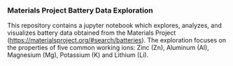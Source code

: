 ### Materials Project Battery Data Exploration ###
This repository contains a jupyter notebook which explores, analyzes, and visualizes battery data obtained from the Materials Project (https://materialsproject.org/#search/batteries). The exploration focuses on the properties of five common working ions: Zinc (Zn), Aluminum (Al), Magnesium (Mg), Potassium (K) and Lithium (Li).
